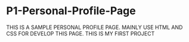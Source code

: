 # P1-Personal-Profile-Page
THIS IS A SAMPLE PERSONAL PROFILE PAGE. MAINLY USE HTML AND CSS FOR DEVELOP THIS PAGE. THIS IS MY FIRST PROJECT 
